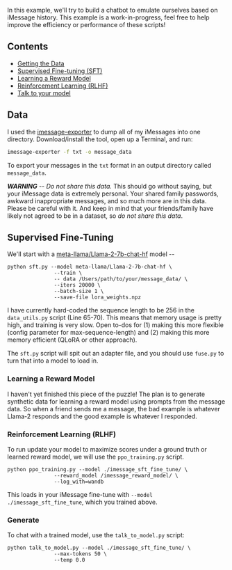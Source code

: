 In this example, we'll try to build a chatbot to emulate ourselves based on iMessage history.
This example is a work-in-progress, feel free to help improve the efficiency or performance of these scripts!

## Contents

* [Getting the Data](#Data)
* [Supervised Fine-tuning (SFT)](#Supervised-Fine-tuning)
* [Learning a Reward Model](#Learning-a-Reward-Model)
* [Reinforcement Learning (RLHF)](#Reinforcement-Learning-RLHF)
* [Talk to your model](#Generate)


## Data

I used the [imessage-exporter](https://github.com/ReagentX/imessage-exporter) to dump all of my iMessages into one directory.
Download/install the tool, open up a Terminal, and run:
```bash
imessage-exporter -f txt -o message_data
````
To export your messages in the `txt` format in an output directory called `message_data`.

_**WARNING**_ -- _Do not share this data._ 
This should go without saying, but your iMessage data is extremely personal. 
Your shared family passwords, awkward inappropriate messages, and so much more are in this data.
Please be careful with it. 
And keep in mind that your friends/family have likely not agreed to be in a dataset, so _do not share this data_.

## Supervised Fine-Tuning

We'll start with a [meta-llama/Llama-2-7b-chat-hf](https://huggingface.co/meta-llama/Llama-2-7b-chat-hf) model --

```
python sft.py --model meta-llama/Llama-2-7b-chat-hf \
               --train \
               -- data /Users/path/to/your/message_data/ \
               --iters 20000 \
               --batch-size 1 \
               --save-file lora_weights.npz
```

I have currently hard-coded the sequence length to be 256 in the `data_utils.py` script (Line 65-70).
This means that memory usage is pretty high, and training is very slow.
Open to-dos for (1) making this more flexible (config parameter for max-sequence-length) and (2) making this more memory efficient (QLoRA or other approach).

The `sft.py` script will spit out an adapter file, and you should use `fuse.py` to turn that into a model to load in.

### Learning a Reward Model

I haven't yet finished this piece of the puzzle! 
The plan is to generate synthetic data for learning a reward model using prompts from the message data.
So when a friend sends me a message, the bad example is whatever Llama-2 responds and the good example is whatever I responded. 

### Reinforcement Learning (RLHF)

To run update your model to maximize scores under a 
ground truth or learned reward model, we will use the `ppo_training.py` script.

```
python ppo_training.py --model ./imessage_sft_fine_tune/ \
               --reward_model /imessage_reward_model/ \
               --log_with=wandb
```

This loads in your iMessage fine-tune with `--model ./imessage_sft_fine_tune`, which you trained above.

### Generate

To chat with a trained model, use the `talk_to_model.py` script:

```
python talk_to_model.py --model ./imessage_sft_fine_tune/ \
               --max-tokens 50 \
               --temp 0.0
```
